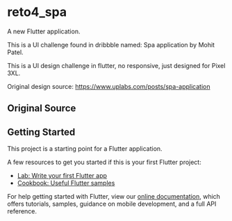 # reto4_spa

A new Flutter application.

This is a UI challenge found in dribbble named: Spa application by Mohit Patel.

This is a UI design challenge in flutter, no responsive, just designed for Pixel 3XL.

Original design source: https://www.uplabs.com/posts/spa-application

## Original Source


## Getting Started

This project is a starting point for a Flutter application.

A few resources to get you started if this is your first Flutter project:

- [Lab: Write your first Flutter app](https://flutter.dev/docs/get-started/codelab)
- [Cookbook: Useful Flutter samples](https://flutter.dev/docs/cookbook)

For help getting started with Flutter, view our
[online documentation](https://flutter.dev/docs), which offers tutorials,
samples, guidance on mobile development, and a full API reference.
